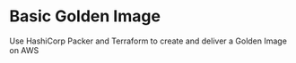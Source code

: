 # Basic Golden Image
Use HashiCorp Packer and Terraform to create and deliver a Golden Image on AWS
